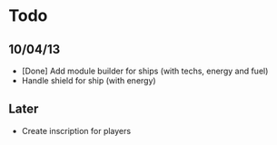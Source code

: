 # Todo

## 10/04/13 
* [Done] Add module builder for ships (with techs, energy and fuel)
* Handle shield for ship (with energy)

## Later
* Create inscription for players
